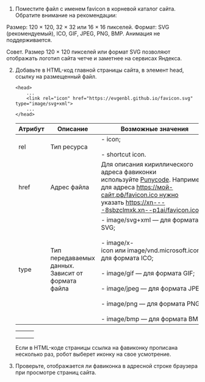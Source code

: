 1.   
    Поместите файл с именем favicon в корневой каталог сайта. Обратите внимание на рекомендации:
    
Размер: 120 × 120, 32 × 32 или 16 × 16 пикселей.
Формат: SVG (рекомендуемый), ICO, GIF, JPEG, PNG, BMP. Анимация не поддерживается.

Совет. Размер 120 × 120 пикселей или формат SVG позволяют отображать логотип сайта четче и заметнее на сервисах Яндекса.
    
2. Добавьте в HTML-код главной страницы сайта, в элемент head, ссылку на размещенный файл.
    
    ```
    <head>
        ...
        <link rel="icon" href="https://evgenbl.github.io/favicon.svg" type="image/svg+xml">
        ...
    </head>
    ```
    
    |Атрибут|Описание|Возможные значения|
    |---|---|---|
    |rel|Тип ресурса|- icon;<br>    <br>- shortcut icon.|
    |href|Адрес файла|Для описания кириллического адреса фавиконки используйте [Punycode](https://ru.wikipedia.org/wiki/Punycode). Например для адреса https://мой-сайт.рф/favicon.ico нужно указать https://xn----8sbzclmxk.xn--p1ai/favicon.ico.|
    |type|Тип передаваемых данных. Зависит от формата файла|- image/svg+xml — для формата SVG;<br>    <br>- image/x-icon или image/vnd.microsoft.icon — для формата ICO;<br>    <br>- image/gif — для формата GIF;<br>    <br>- image/jpeg — для формата JPEG;<br>    <br>- image/png — для формата PNG;<br>    <br>- image/bmp — для формата BMP.|
    
    ||||
    |---|---|---|
    ||||
    |||[](https://ru.wikipedia.org/wiki/Punycode)|
    ||||
    
    Если в HTML-коде страницы ссылка на фавиконку прописана несколько раз, робот выберет иконку на свое усмотрение.
    
3. Проверьте, отображается ли фавиконка в адресной строке браузера при просмотре страниц сайта.
